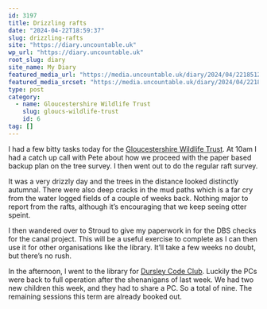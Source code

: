 ```yaml
---
id: 3197
title: Drizzling rafts
date: "2024-04-22T18:59:37"
slug: drizzling-rafts
site: "https://diary.uncountable.uk"
wp_url: "https://diary.uncountable.uk"
root_slug: diary
site_name: My Diary
featured_media_url: "https://media.uncountable.uk/diary/2024/04/22185123/IMG20240422113729.webp"
featured_media_srcset: "https://media.uncountable.uk/diary/2024/04/22185123/IMG20240422113729-300x194.webp 300w, https://media.uncountable.uk/diary/2024/04/22185123/IMG20240422113729-1024x662.webp 1024w, https://media.uncountable.uk/diary/2024/04/22185123/IMG20240422113729-150x150.webp 150w, https://media.uncountable.uk/diary/2024/04/22185123/IMG20240422113729-640x413.webp 640w, https://media.uncountable.uk/diary/2024/04/22185123/IMG20240422113729.webp 2000w"
type: post
category:
  - name: Gloucestershire Wildlife Trust
    slug: gloucs-wildlife-trust
    id: 6
tag: []
---
```



<p>I had a few bitty tasks today for the <a href="https://www.gloucestershirewildlifetrust.co.uk/volunteer">Gloucestershire Wildlife Trust</a>.  At 10am I had a catch up call with Pete about how we proceed with the paper based backup plan on the tree survey.  I then went out to do the regular raft survey.</p>



<p>It was a very drizzly day and the trees in the distance looked distinctly autumnal.  There were also deep cracks in the mud paths which is a far cry from the water logged fields of a couple of weeks back.  Nothing major to report from the rafts, although it&#8217;s encouraging that we keep seeing otter speint.</p>



<p>I then wandered over to Stroud to give my paperwork in for the DBS checks for the canal project.  This will be a useful exercise to complete as I can then use it for other organisations like the library.  It&#8217;ll take a few weeks no doubt, but there&#8217;s no rush.</p>



<p>In the afternoon, I went to the library for <a href="https://www.facebook.com/dursleycodeclub">Dursley Code Club</a>.  Luckily the PCs were back to full operation after the shenanigans of last week.  We had two new children  this week, and they had to share a PC.  So a total of nine.  The remaining sessions this term are already booked out.</p>



<p> </p>
